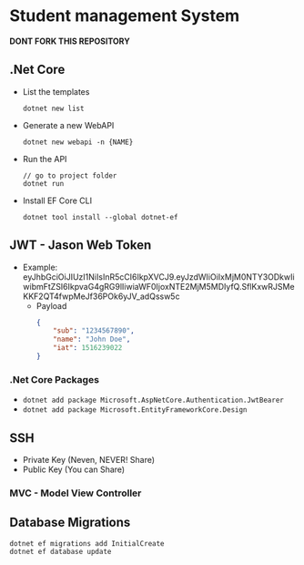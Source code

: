 # Student management System

**DONT FORK THIS REPOSITORY**

## .Net Core

- List the templates
    ```shell
    dotnet new list
    ```
- Generate a new WebAPI
    ```shell
    dotnet new webapi -n {NAME}
    ```
- Run the API
    ```shell
    // go to project folder
    dotnet run
    ```
- Install EF Core CLI
    ```shell
    dotnet tool install --global dotnet-ef
    ```

## JWT - Jason Web Token

- Example: eyJhbGciOiJIUzI1NiIsInR5cCI6IkpXVCJ9.eyJzdWIiOiIxMjM0NTY3ODkwIiwibmFtZSI6IkpvaG4gRG9lIiwiaWF0IjoxNTE2MjM5MDIyfQ.SflKxwRJSMeKKF2QT4fwpMeJf36POk6yJV_adQssw5c
    - Payload
        ```json
        {
            "sub": "1234567890",
            "name": "John Doe",
            "iat": 1516239022
        }
        ```

### .Net Core Packages
- `dotnet add package Microsoft.AspNetCore.Authentication.JwtBearer`
- `dotnet add package Microsoft.EntityFrameworkCore.Design`

## SSH

- Private Key (Neven, NEVER! Share)
- Public Key (You can Share)


### MVC - Model View Controller


## Database Migrations

```shell
dotnet ef migrations add InitialCreate
dotnet ef database update
```